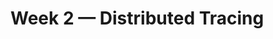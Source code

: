 # Week 2 — Distributed Tracing
<!-- 
- Honeycomb.io - set up the BE app to use Open Telemetry (OTEL) and so run queries to explore traces
- AWS X-Ray - Instrument this tool with the BE app and configured xray daemon with docker compose to send traces to aws x-ray which are visible on aws console
- Rollbar -This is integrated to log errors
- WatchTower - configured to send appl log data to CloudWatch Log group -->
